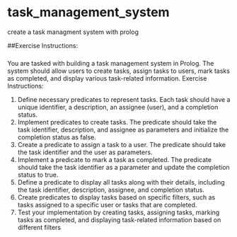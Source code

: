 # task_management_system
create a task managment system with prolog 

##Exercise Instructions:
###

You are tasked with building a task management system in Prolog. The system should allow
users to create tasks, assign tasks to users, mark tasks as completed, and display various
task-related information.
Exercise Instructions:
1. Define necessary predicates to represent tasks. Each task should have a unique identifier,
a description, an assignee (user), and a completion status.
2. Implement predicates to create tasks. The predicate should take the task identifier,
description, and assignee as parameters and initialize the completion status as false.
3. Create a predicate to assign a task to a user. The predicate should take the task identifier
and the user as parameters.
4. Implement a predicate to mark a task as completed. The predicate should take the task
identifier as a parameter and update the completion status to true.
5. Define a predicate to display all tasks along with their details, including the task identifier,
description, assignee, and completion status.
6. Create predicates to display tasks based on specific filters, such as tasks assigned to a
specific user or tasks that are completed.
7. Test your implementation by creating tasks, assigning tasks, marking tasks as completed,
and displaying task-related information based on different filters
